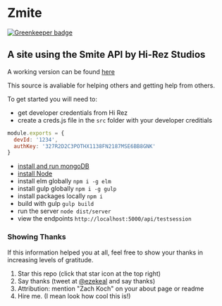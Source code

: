 # Zmite

[![Greenkeeper badge](https://badges.greenkeeper.io/ezekeal/Zmite.svg)](https://greenkeeper.io/)

## A site using the Smite API by Hi-Rez Studios

A working version can be found [here](www.ezekeal.com)

This source is avaliable for helping others and getting help from others.

To get started you will need to:

* get developer credentials from Hi Rez
* create a creds.js file in the `src` folder with your developer creditials
```js
module.exports = {
  devId: '1234',
  authKey: '327R2D2C3POTHX1138FN2187MSE6BB8GNK'
}
```

* [install and run mongoDB](https://docs.mongodb.org/manual/installation/)
* [install Node](https://nodejs.org/en/)
* install elm globally `npm i -g elm`
* install gulp globally `npm i -g gulp`
* install packages locally `npm i`
* build with gulp `gulp build`
* run the server `node dist/server`
* view the endpoints `http://localhost:5000/api/testsession`

### Showing Thanks
If this information helped you at all, feel free to show your thanks in increasing levels of gratitude.

1. Star this repo (click that star icon at the top right)
2. Say thanks (tweet at [@ezekeal](http://twitter.com/ezekeal) and say thanks)
3. Attribution: mention "Zach Koch" on your about page or readme
4. Hire me. (I mean look how cool this is!)
